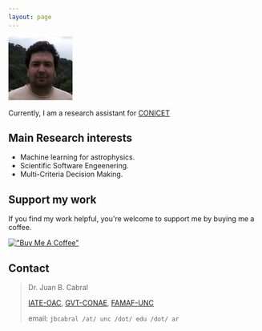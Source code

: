 ```yaml
---
layout: page
---
```


![Alt Text](images/me.jpg)

Currently, I am a research assistant for [CONICET](https://www.conicet.gov.ar/new_scp/detalle.php?id=50946&datos_academicos=yes)

## Main Research interests

- Machine learning for astrophysics.
- Scientific Software Engeenering.
- Multi-Criteria Decision Making.

## Support my work

If you find my work helpful, you're welcome to support me by buying me a coffee.

[!["Buy Me A Coffee"](https://www.buymeacoffee.com/assets/img/custom_images/orange_img.png)](https://www.buymeacoffee.com/leliel12)



## Contact

> Dr. Juan B. Cabral
>
> [IATE-OAC](https://iate.oac.uncor.edu/), [GVT-CONAE](https://www.argentina.gob.ar/ciencia/conae), [FAMAF-UNC](https://www.famaf.unc.edu.ar/)
>
> email: `jbcabral /at/ unc /dot/ edu /dot/ ar`

